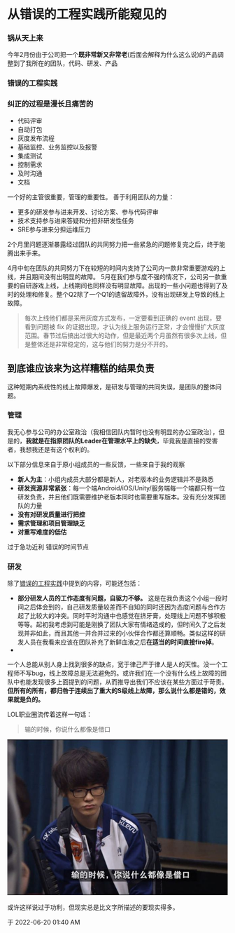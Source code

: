 

# 从错误的工程实践所能窥见的



### 锅从天上来

今年2月份由于公司把一个**既非常新又非常老**(后面会解释为什么这么说)的产品调整到了我所在的团队，代码、研发、产品





### 错误的工程实践




### 纠正的过程是漫长且痛苦的

- 代码评审
- 自动打包
- 灰度发布流程
- 基础监控、业务监控以及报警
- 集成测试
- 控制需求
- 及时沟通
- 文档


一个好的主管很重要，管理的重要性。
善于利用团队的力量：
- 更多的研发参与进来开发、讨论方案、参与代码评审
- 技术支持参与进来答疑和分担非研发性任务
- SRE参与进来分担运维压力



2个月里问题逐渐暴露经过团队的共同努力把一些紧急的问题修复完之后，终于能腾出来手来。


4月中旬在团队的共同努力下在较短的时间内支持了公司内一款非常重要游戏的上线，并且期间没有出明显的故障。
5月在我们参与度不强的情况下，公司另一款重要的自研游戏上线，上线期间也同样没有明显故障。出现的一些小问题也得到了及时的处理和修复。整个Q2除了一个Q1的遗留故障外，没有出现研发上导致的线上故障。

> 每次上线他们都是采用灰度方式发布，一定要看到正确的 event 出现，要看到问题被 fix 的证据出现，才认为线上服务运行正常，才会慢慢扩大灰度范围。春节过后搞出过很大的动作，但是最近两个月虽然有很多次上线，但是整体还是非常稳定的，这与他们的努力是分不开的。


## 到底谁应该来为这样糟糕的结果负责


这种短期内系统性的线上故障爆发，是研发与管理的共同失误，是团队的整体问题。

### 管理

我无心参与公司的办公室政治（我相信团队内暂时也没有明显的办公室政治），但是的，**我就是在指原团队的Leader在管理水平上的缺失**，毕竟我是直接的受害者，我想我还是有这个权利的。

以下部分信息来自于原小组成员的一些反馈，一些来自于我的观察

- **新人为主**：小组内成员大部分都是新人，对老版本的业务逻辑并不是熟悉
- **研发资源非常紧张**：每一个端Android/iOS/Unity/服务端每一个端都只有一位研发负责，并且他们既需要维护老版本同时也需要重写版本。没有充分发挥团队的力量
- **没有对研发质量进行把控**
- **需求管理和项目管理缺乏**
- **对重写难度的低估**

过于急功近利 
错误的时间节点


### 研发

除了[错误的工程实践](#错误的工程实践)中提到的内容，可能还包括：
- **部分研发人员的工作态度有问题，自驱力不够。** 这是在我负责这个小组一段时间之后体会到的，自己研发质量较差而不自知的同时还因为态度问题与合作方起了比较大的冲突。同时平时沟通中也感觉在挤牙膏，处理线上问题不够积极等等。起初我考虑到可能是刚换了团队大家有情绪造成的，但时间久了之后发现并非如此，而且其他一并合并过来的小伙伴合作都还算顺畅。类似这样的研发人员在我看来应该在团队补充了新鲜血液之后**在适当的时间直接fire掉**。
- 


一个人总能从别人身上找到很多的缺点，宽于律己严于律人是人的天性。没一个工程师不写bug，线上故障总是无法避免的。或许我们在一个没有什么线上故障的团队中也能发现很多上面提到的问题，从而推导出我们不应该在某些方面过于苛责。**但所有的所有，都归咎于连续出了重大的S级线上故障，那么说什么都是错的，效果就是负的。** 

LOL职业圈流传着这样一句话：

> 输的时候，你说什么都像是借口

![loser](/statistic/img/blog/2022-06-20-01.jpeg)

或许这样说过于功利，但现实总是比文字所描述的要现实得多。


于 2022-06-20 01:40 AM